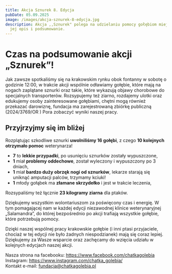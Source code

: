 ```yaml
---
title: Akcja Sznurek 8. Edycja
pubDate: 05.09.2025
image: /images/akcja-sznurek-8-edycja.jpg
description: Akcja ,,Sznurek" polega na udzielaniu pomocy gołębiom miejskim, oto
  jej opis i podsumowanie.
---
```

# Czas na podsumowanie akcji „Sznurek”!

Jak zawsze spotkaliśmy się na krakowskim rynku obok fontanny w sobotę o godzinie 12:00, w trakcie akcji wspólnie odławiamy gołębie, które mają na nogach zaplątane sznurki oraz takie, które wykazują objawy chorobowe do specjalnych transporterów. Rozsypujemy też ziarno, rozdajemy ulotki oraz edukujemy osoby zainteresowane gołębiami, chętni mogą również przekazać darowiznę, fundacja ma zarejestrowaną zbiórkę publiczną (2024/3769/OR )
Pora zobaczyć wyniki naszej pracy.

## Przyjrzyjmy się im bliżej

Rozplątując szkodliwe sznurki **uwolniliśmy 16 gołębi**, z czego **10 kolejnych otrzymało pomoc** weterynarza! 

* **7** to **lekkie przypadki**, po usunięciu sznurków zostały wypuszczone,
* **1** miał **problemy oddechowe**, został wyleczony i wypuszczony po 3 dniach,
* **1** miał **bardzo duży obrzęk nogi od sznurków**, lekarze starają się uniknąć amputacji palców, trzymamy kciuki!
* **1** młody gołąbek ma **złamane skrzydełko** i jest w trakcie leczenia,

Rozsypaliśmy też łącznie **23 kilogramy ziarna** dla ptaków.

Dziękujemy wszystkim wolontariuszom za poświęcony czas i energię. W tym pomagającej nam w każdej edycji niezawodnej klinice weterynaryjnej „Salamandra”, do której bezpośrednio po akcji trafiają wszystkie gołębie, które potrzebują pomocy. 

Dzięki naszej wspólnej pracy krakowskie gołębie (i inni ptasi przyjaciele, chociaż w tej edycji nie było żadnych niespodzianek) mają się coraz lepiej. Dziękujemy za Wasze wsparcie oraz zachęcamy do wzięcia udziału w kolejnych edycjach naszej akcji.

Nasza strona na facebooku: <https://www.facebook.com/chatkagolebia>\
Instagram: <https://www.instagram.com/chatka_golebia/>\
Kontakt e-mail: fundacja@chatkagolebia.pl[](https://www.facebook.com/chatkagolebia)
